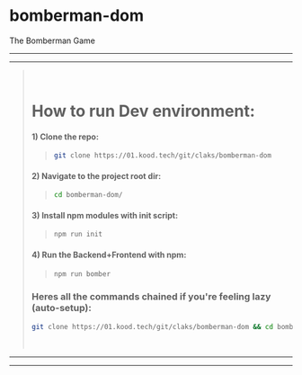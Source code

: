 # bomberman-dom

The Bomberman Game

---
---
><br/>
>
># How to run Dev environment:
>
>>
>#### 1) Clone the repo:
>>```bash
>>git clone https://01.kood.tech/git/claks/bomberman-dom
>>```
>
>#### 2) Navigate to the project root dir:
>>```bash
>>cd bomberman-dom/
>>```
>
>#### 3) Install npm modules with init script:
>>```bash
>>npm run init
>>```
>
>#### 4) Run the Backend+Frontend with npm:
>>```bash
>>npm run bomber
>>```
>
>### Heres all the commands chained if you're feeling lazy (auto-setup):
>```bash
>git clone https://01.kood.tech/git/claks/bomberman-dom && cd bomberman-dom/ && npm run init && npm run bomber
>```
> <br/>
---
---